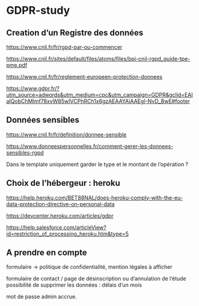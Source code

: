 # GDPR-study

## Creation d’un Registre des données

 https://www.cnil.fr/fr/rgpd-par-ou-commencer

https://www.cnil.fr/sites/default/files/atoms/files/bpi-cnil-rgpd_guide-tpe-pme.pdf

https://www.cnil.fr/fr/reglement-europeen-protection-donnees

https://www.gdpr.fr/?utm_source=adwords&utm_medium=cpc&utm_campaign=GDPR&gclid=EAIaIQobChMImf78xvW85wIVCPhRCh1x6gzAEAAYAiAAEgI-NvD_BwE#footer
 

## Données sensibles 

https://www.cnil.fr/fr/definition/donnee-sensible

https://www.donneespersonnelles.fr/comment-gerer-les-donnees-sensibles-rgpd

Dans le template uniquement garder le type et le montant de l’opération ?
 

## Choix de l’hébergeur : heroku

https://help.heroku.com/BET88NAL/does-heroku-comply-with-the-eu-data-protection-directive-on-personal-data

https://devcenter.heroku.com/articles/gdpr

https://help.salesforce.com/articleView?id=restriction_of_processing_heroku.htm&type=5


## A prendre en compte

formulaire -> politique de confidentialité, mention légales à afficher

formulaire de contact / page de désinscription ou d’annulation de l’étude  possibilité de supprimer les données : délais d’un mois  

mot de passe admin accrue.
